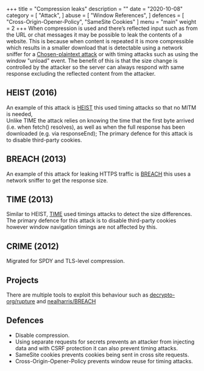 +++
title = "Compression leaks"
description = ""
date = "2020-10-08"
category = [
    "Attack",
]
abuse = [
    "Window References",
]
defences = [
    "Cross-Origin-Opener-Policy",
    "SameSite Cookies"
]
menu = "main"
weight = 2
+++
When compression is used and there’s reflected input such as from the URL or chat messages it may be possible to leak the contents of a website.
This is because when content is repeated it is more compressible which results in a smaller download that is detectable using a network sniffer for a [Chosen-plaintext attack](https://en.wikipedia.org/wiki/Chosen-plaintext_attack) or with timing attacks such as using the window "unload" event.
The benefit of this is that the size change is controlled by the attacker so the server can always respond with same response excluding the reflected content from the attacker.

## HEIST (2016)
An example of this attack is [HEIST](https://www.blackhat.com/docs/us-16/materials/us-16-VanGoethem-HEIST-HTTP-Encrypted-Information-Can-Be-Stolen-Through-TCP-Windows.pdf)
this used timing attacks so that no MITM is needed,   
Unlike TIME the attack relies on knowing the time that the first byte arrived (i.e. when fetch() resolves), as well as when the full response has been downloaded (e.g. via responseEnd);
The primary defence for this attack is to disable third-party cookies.

## BREACH (2013)
An example of this attack for leaking HTTPS traffic is [BREACH](http://breachattack.com/resources/BREACH%20-%20SSL,%20gone%20in%2030%20seconds.pdf) this uses a network sniffer to get the response size.

## TIME (2013)
Similar to HEIST, [TIME](https://owasp.org/www-pdf-archive/A_Perfect_CRIME_TIME_Will_Tell_-_Tal_Beery.pdf) used timings attacks to detect the size differences.  
The primary defence for this attack is to disable third-party cookies however window navigation timings are not affected by this.

## CRIME (2012)
Migrated for SPDY and TLS-level compression.

## Projects
There are multiple tools to exploit this behaviour such as [decrypto-org/rupture](https://github.com/decrypto-org/rupture) and
[nealharris/BREACH](https://github.com/nealharris/BREACH)

## Defences
- Disable compression.
- Using separate requests for secrets prevents an attacker from injecting data and with CSRF protection it can also prevent timing attacks.
- SameSite cookies prevents cookies being sent in cross site requests.
- Cross-Origin-Opener-Policy prevents window reuse for timing attacks.
